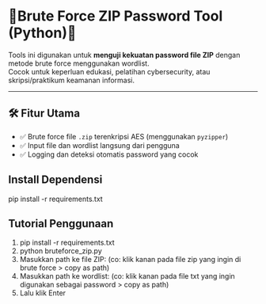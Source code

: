 # 🔐Brute Force ZIP Password Tool (Python)🔐

Tools ini digunakan untuk **menguji kekuatan password file ZIP** dengan metode brute force menggunakan wordlist.  
Cocok untuk keperluan edukasi, pelatihan cybersecurity, atau skripsi/praktikum keamanan informasi.

---

## 🛠️ Fitur Utama

- ✅ Brute force file `.zip` terenkripsi AES (menggunakan `pyzipper`)
- ✅ Input file dan wordlist langsung dari pengguna
- ✅ Logging dan deteksi otomatis password yang cocok

## Install Dependensi
pip install -r requirements.txt

## Tutorial Penggunaan
1. pip install -r requirements.txt
2. python bruteforce_zip.py
3. Masukkan path ke file ZIP: (co: klik kanan pada file zip yang ingin di brute force > copy as path)
4. Masukkan path ke wordlist: (co: klik kanan pada file txt yang ingin digunakan sebagai password > copy as path)
5. Lalu klik Enter
